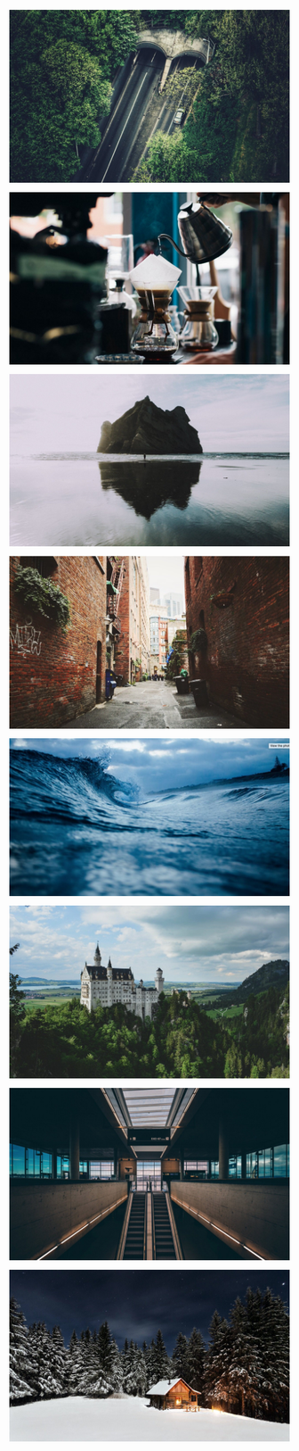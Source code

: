 
![](https://raw.githubusercontent.com/firepress-org/themes-content/master/110_common-pictures/online/grandiose-a/grandiose113.jpg)

![](https://raw.githubusercontent.com/firepress-org/themes-content/master/110_common-pictures/online/grandiose-a/grandiose114.jpg)

![](https://raw.githubusercontent.com/firepress-org/themes-content/master/110_common-pictures/online/grandiose-a/grandiose115.jpg)

![](https://raw.githubusercontent.com/firepress-org/themes-content/master/110_common-pictures/online/grandiose-a/grandiose116.jpg)

![](https://raw.githubusercontent.com/firepress-org/themes-content/master/110_common-pictures/online/grandiose-a/grandiose117.jpg)

![](https://raw.githubusercontent.com/firepress-org/themes-content/master/110_common-pictures/online/grandiose-a/grandiose118.jpg)

![](https://raw.githubusercontent.com/firepress-org/themes-content/master/110_common-pictures/online/grandiose-a/grandiose119.jpg)

![](https://raw.githubusercontent.com/firepress-org/themes-content/master/110_common-pictures/online/grandiose-a/grandiose120.jpg)